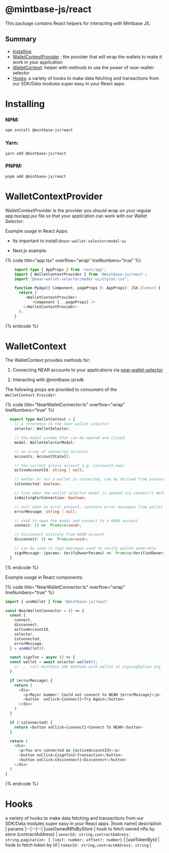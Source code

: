 
# @mintbase-js/react

This package contains React helpers for interacting with Mintbase JS.

## Summary

- [Installing](#Installing)
- [WalletContextProvider](#walletcontextprovider) : the provider that will wrap the wallets to make it work in your application
- [WalletContext](#walletcontext): helper with methods to use the power of near-wallet-selector
- [Hooks](#Hooks): a variety of hooks to make data fetching and transactions from our SDK/Data modules super easy in your React apps.

# Installing

### NPM:

```
npm install @mintbase-js/react
```
### Yarn:
```
yarn add @mintbase-js/react
```
### PNPM:
```
pnpm add @mintbase-js/react
```

# WalletContextProvider
  WalletContextProvider is the provider you should wrap on your regular app.tsx/app.jsx file so that your application can work with our Wallet Selector:

  Example usage in React Apps:

  - Its important to install ```@near-wallet-selector/modal-ui```

  - Next.js example:

{% code title="app.tsx" overflow="wrap" lineNumbers="true" %}
```typescript
    import type { AppProps } from 'next/app';
    import { WalletContextProvider } from '@mintbase-js/react';
    import '@near-wallet-selector/modal-ui/styles.css';

    function MyApp({ Component, pageProps }: AppProps): JSX.Element {
      return (
         <WalletContextProvider>
            <Component {...pageProps} />
        </WalletContextProvider>
      );
    }
```
{% endcode %}

# WalletContext

The WalletContext provides methods for:

1. Connecting NEAR accounts to your applications via [near-wallet-selector](https://github.com/near/wallet-selector/)

2. Interacting with @mintbase-js/sdk


The following props are provided to consumers of the `WalletContext.Provider`:


{% code title="NearWalletConnector.ts" overflow="wrap" lineNumbers="true" %}
```typescript
  export type WalletContext = {
    // a reference to the near wallet selector
    selector: WalletSelector;

    // the modal window that can be opened and closed
    modal: WalletSelectorModal;

    // an array of connected accounts
    accounts: AccountState[];

    // the current active account e.g. cooluser5.near
    activeAccountId: string | null;

    // wether or not a wallet is connected, can be derived from presense of activeAccountId
    isConnected: boolean;

    // true when the wallet selector modal is opened via connect() method
    isWaitingForConnection: boolean;

    // null when no error present, contains error messages from wallet selector otherwise
    errorMessage: string | null;

    // used to open the modal and connect to a NEAR account
    connect: () =>  Promise<void>;

    // disconnect entirely from NEAR account
    disconnect: () =>  Promise<void>;

    // can be used to sign messages used to verify wallet ownership
    signMessage: (params: VerifyOwnerParams) =>  Promise<VerifiedOwner>;
  }

```
{% endcode %}

Example usage in React components:

{% code title="NearWalletConnector.ts" overflow="wrap" lineNumbers="true" %}
```typescript
import { useWallet } from '@mintbase-js/react'

const NearWalletConnector = () => {
  const {
    connect,
    disconnect,
    activeAccountId,
    selector,
    isConnected,
    errorMessage,
  } = useWallet();

  const signTxn = async () => {
  const wallet = await selector.wallet();
    // ... call mintbase SDK methods with wallet as signingOption arg
  }

  if (errorMessage) {
    return (
      <div>
        <p>Major bummer! Could not connect to NEAR {errorMessage}</p>
        <button  onClick={connect}>Try Again</button>
      </div>
    )
  }

  if (!isConnected) {
    return <button onClick={connect}>Connect To NEAR</button>
  }

  return (
    <div>
      <p>You are connected as {activeAccountId}</p>
      <button onClick={signTxn}>Transaction</button>
      <button onClick={disconnect}>Disconnect</button>
    </div>
  )
}
```
{% endcode %}


# Hooks

 a variety of hooks to make data fetching and transactions from our SDK/Data modules super easy in your React apps.
 |hook name| description  | params
|--|--|--|
|useOwnedNftsByStore  | hook to fetch owned nfts by store (contractAddress)  | `ownerId: string,contractAddress: string,pagination: { limit: number; offset?: number}` |
|useTokenById  | hook to fetch token by Id  | `tokenId: string,contractAddress: string` |